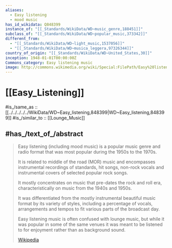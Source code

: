 ```yaml
---
aliases:
  - Easy listening
  - mood music
has_id_wikidata: Q848399
instance_of: "[[_Standards/WikiData/WD~music_genre,188451]]"
subclass_of: "[[_Standards/WikiData/WD~popular_music,373342]]"
different_from:
  - "[[_Standards/WikiData/WD~light_music,1537056]]"
  - "[[_Standards/WikiData/WD~musica_leggera,97326344]]"
country_of_origin: "[[_Standards/WikiData/WD~United_States,30]]"
inception: 1948-01-01T00:00:00Z
Commons_category: Easy listening music
image: http://commons.wikimedia.org/wiki/Special:FilePath/Easy%20listening%20CD%20section%2C%20First%20floor%2C%20HMV%2C%20the%20Core%2C%20Leeds%20%2814th%20January%202020%29.jpg
---
```


# [[Easy_Listening]] 

#is_/same_as :: [[../../../../../WikiData/WD~Easy_listening,848399|WD~Easy_listening,848399]] 
#is_/similar_to :: [[Lounge_Music]] 

## #has_/text_of_/abstract 

> Easy listening (including mood music) is a popular music genre and radio format 
> that was most popular during the 1950s to the 1970s. 
> 
> It is related to middle of the road (MOR) music 
> and encompasses instrumental recordings of standards, hit songs, non-rock vocals 
> and instrumental covers of selected popular rock songs. 
> 
> It mostly concentrates on music that pre-dates the rock and roll era, 
> characteristically on music from the 1940s and 1950s. 
> 
> It was differentiated from the mostly instrumental beautiful music format by its variety of styles, 
> including a percentage of vocals, arrangements and tempos to fit various parts of the broadcast day.
>
> Easy listening music is often confused with lounge music, 
> but while it was popular in some of the same venues 
> it was meant to be listened to for enjoyment rather than as background sound.
>
> [Wikipedia](https://en.wikipedia.org/wiki/Easy%20listening) 

